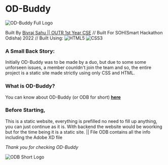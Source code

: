 # OD-Buddy
![OD-Buddy Full Logo](https://media.discordapp.net/attachments/949267750302384150/1047501974951694356/g4801.png)


Built By [Bivraj Sahu || OUTR 1st Year CSE](https://github.com/biv720) //
Built For SOH(Smart Hackathon Odisha) 2022 //
Built Using:
![HTML5](https://img.shields.io/badge/html5-%23E34F26.svg?style=for-the-badge&logo=html5&logoColor=white)  ![CSS3](https://img.shields.io/badge/css3-%231572B6.svg?style=for-the-badge&logo=css3&logoColor=white)

### A Small Back Story:
Initially OD-Buddy was to be made by a duo, but due to some some unforseen issues, a member counldn't join the team and so, the entire project is a static site made strictly using only CSS and HTML.

### What is OD-Buddy?
You can know about OD-Buddy (or ODB for short) [**here**](https://www.slideshare.net/secret/nyU0z6ihijxG9C)

### Before Starting,
This is a static website, everything is prefilled no need to fill up anything, you can just continue as it is. With backend the website would be woorking but for the time being it is a static site. || File ODB contains all the info including the Adobe XD file


*Thank you for checking OD-Buddy*

![ODB Short Logo](https://media.discordapp.net/attachments/949267750302384150/1047504992845701130/ODBuddyLogoShortOr.png)
